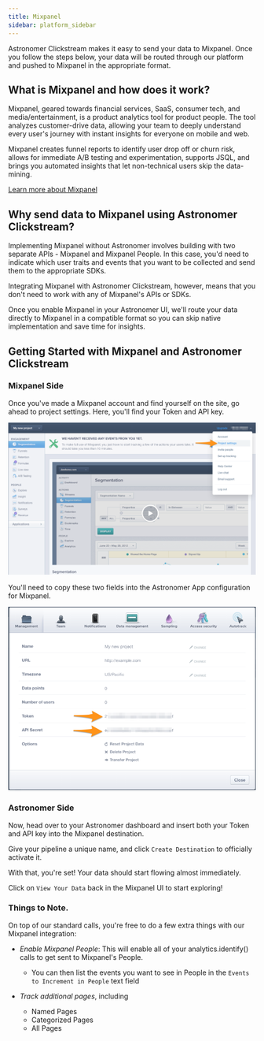 ```yaml
---
title: Mixpanel
sidebar: platform_sidebar
---
```


Astronomer Clickstream makes it easy to send your data to Mixpanel. Once you follow the steps below, your data will be routed through our platform and pushed to Mixpanel in the appropriate format.

## What is Mixpanel and how does it work?

Mixpanel, geared towards financial services, SaaS, consumer tech, and media/entertainment, is a product analytics tool for product people. The tool analyzes customer-drive data, allowing your team to deeply understand every user's journey with instant insights for everyone on mobile and web.

Mixpanel creates funnel reports to identify user drop off or churn risk, allows for immediate A/B testing and experimentation, supports JSQL, and brings you automated insights that let non-technical users skip the data-mining.

[Learn more about Mixpanel](https://mixpanel.com/)

## Why send data to Mixpanel using Astronomer Clickstream?

Implementing Mixpanel without Astronomer involves building with two separate APIs - Mixpanel and Mixpanel People. In this case, you'd need to indicate which user traits and events that you want to be collected and send them to the appropriate SDKs.

Integrating Mixpanel with Astronomer Clickstream, however, means that you don't need to work with any of Mixpanel's APIs or SDKs.

Once you enable Mixpanel in your Astronomer UI, we'll route your data directly to Mixpanel in a compatible format so you can skip native implementation and save time for insights.

## Getting Started with Mixpanel and Astronomer Clickstream

### Mixpanel Side

Once you've made a Mixpanel account and find yourself on the site, go ahead to project settings. Here, you'll find your Token and API key.

![mixpanel1](../../../images/mixpanel1.png)

You'll need to copy these two fields into the Astronomer App configuration for Mixpanel.

![mixpanel2](../../../images/mixpanel2.png)


### Astronomer Side

Now, head over to your Astronomer dashboard and insert both your Token and API key into the Mixpanel destination.

Give your pipeline a unique name, and click `Create Destination` to officially activate it.

With that, you're set! Your data should start flowing almost immediately.

Click on `View Your Data` back in the Mixpanel UI to start exploring!

### Things to Note.

On top of our standard calls, you're free to do a few extra things with our Mixpanel integration:

- *Enable Mixpanel People*: This will enable all of your analytics.identify() calls to get sent to Mixpanel's People.
    * You can then list the events you want to see in People in the `Events to Increment in People` text field

- *Track additional pages*, including
    * Named Pages
    * Categorized Pages
    * All Pages
